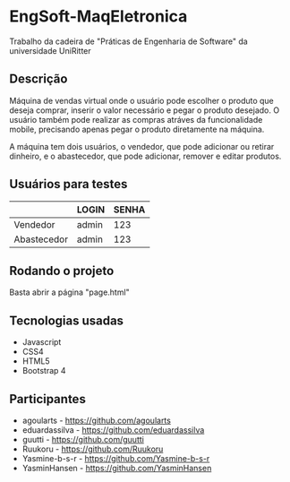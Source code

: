 #  EngSoft-MaqEletronica

Trabalho da cadeira de "Práticas de Engenharia de Software" da universidade UniRitter


## Descrição

Máquina de vendas virtual onde o usuário pode escolher o produto que deseja comprar, inserir o valor necessário e pegar o produto desejado. O usuário também pode realizar as compras atráves da funcionalidade mobile, precisando apenas pegar o produto diretamente na máquina.

A máquina tem dois usuários, o vendedor, que pode adicionar ou retirar dinheiro, e o abastecedor, que pode adicionar, remover e editar produtos.


## Usuários para testes

|                |LOGIN             |SENHA       |
|----------------|-------------------------------|-----------------------------|
|Vendedor	     | admin            | 123        |
|Abastecedor     | admin            | 123        |

## Rodando o projeto
Basta abrir a página "page.html"

## Tecnologias usadas
- Javascript
- CSS4
- HTML5
- Bootstrap 4

## Participantes
- agoularts - https://github.com/agoularts
- eduardassilva - https://github.com/eduardassilva
- guutti - https://github.com/guutti
- Ruukoru - https://github.com/Ruukoru
- Yasmine-b-s-r - https://github.com/Yasmine-b-s-r
- YasminHansen - https://github.com/YasminHansen

